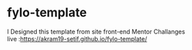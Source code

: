 # fylo-template
I Designed this template from site front-end Mentor Challanges   
live :https://akram19-setif.github.io/fylo-template/
